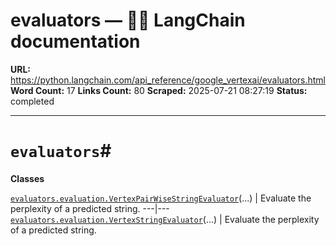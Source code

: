 # evaluators — 🦜🔗 LangChain  documentation

**URL:** https://python.langchain.com/api_reference/google_vertexai/evaluators.html
**Word Count:** 17
**Links Count:** 80
**Scraped:** 2025-07-21 08:27:19
**Status:** completed

---

# `evaluators`\#

**Classes**

[`evaluators.evaluation.VertexPairWiseStringEvaluator`](https://python.langchain.com/api_reference/google_vertexai/evaluators/langchain_google_vertexai.evaluators.evaluation.VertexPairWiseStringEvaluator.html#langchain_google_vertexai.evaluators.evaluation.VertexPairWiseStringEvaluator "langchain_google_vertexai.evaluators.evaluation.VertexPairWiseStringEvaluator")\(...\) | Evaluate the perplexity of a predicted string.   ---|---   [`evaluators.evaluation.VertexStringEvaluator`](https://python.langchain.com/api_reference/google_vertexai/evaluators/langchain_google_vertexai.evaluators.evaluation.VertexStringEvaluator.html#langchain_google_vertexai.evaluators.evaluation.VertexStringEvaluator "langchain_google_vertexai.evaluators.evaluation.VertexStringEvaluator")\(...\) | Evaluate the perplexity of a predicted string.
